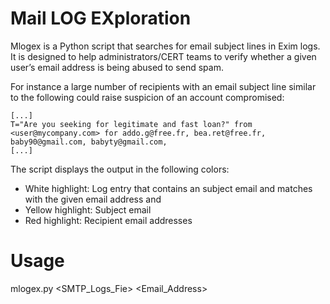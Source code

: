 # Mail LOG EXploration

Mlogex is a Python script that searches for email subject lines in Exim logs. It is designed to help administrators/CERT teams to verify whether a given user’s email address is being abused to send spam. 

For instance a large number of recipients with an email subject line similar to the following could raise suspicion of an account compromised: 

```
[...] 
T="Are you seeking for legitimate and fast loan?" from <user@mycompany.com> for addo.g@free.fr, bea.ret@free.fr, baby90@gmail.com, babyty@gmail.com,
[...] 
```

The script displays the output in the following colors: 

* White highlight: Log entry that contains an subject email  and matches with the given email address and 
* Yellow highlight: Subject email 
* Red highlight: Recipient email addresses 

# Usage

mlogex.py <SMTP_Logs_Fie> <Email_Address>
